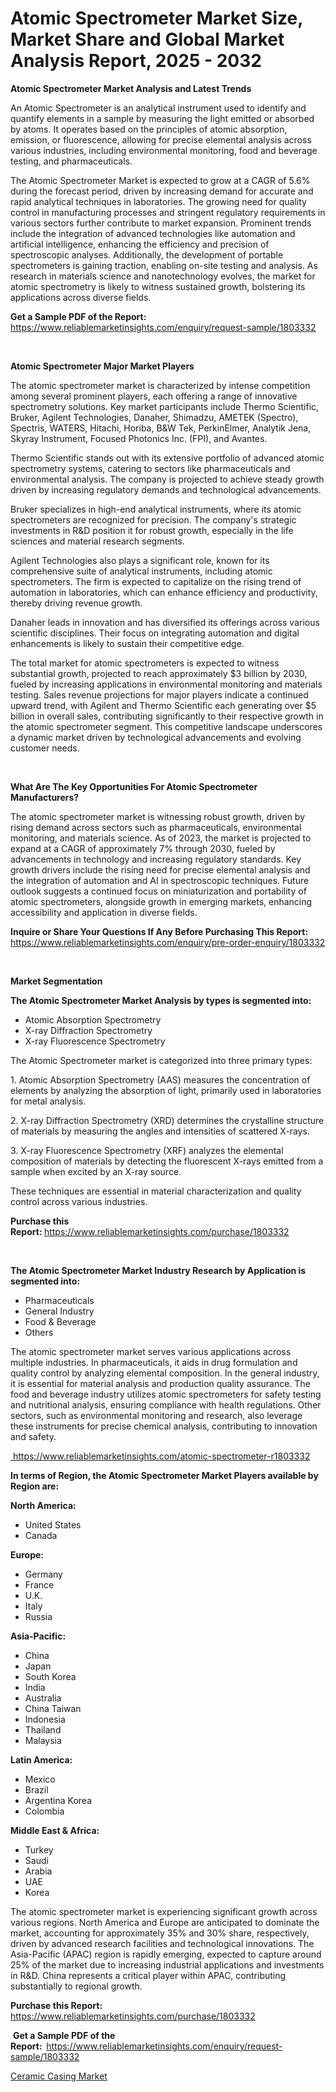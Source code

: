 <p><h1>Atomic Spectrometer Market Size, Market Share and Global Market Analysis Report, 2025 - 2032</h1></p><p><strong>Atomic Spectrometer Market Analysis and Latest Trends</strong></p>
<p><p>An Atomic Spectrometer is an analytical instrument used to identify and quantify elements in a sample by measuring the light emitted or absorbed by atoms. It operates based on the principles of atomic absorption, emission, or fluorescence, allowing for precise elemental analysis across various industries, including environmental monitoring, food and beverage testing, and pharmaceuticals.</p><p>The Atomic Spectrometer Market is expected to grow at a CAGR of 5.6% during the forecast period, driven by increasing demand for accurate and rapid analytical techniques in laboratories. The growing need for quality control in manufacturing processes and stringent regulatory requirements in various sectors further contribute to market expansion. Prominent trends include the integration of advanced technologies like automation and artificial intelligence, enhancing the efficiency and precision of spectroscopic analyses. Additionally, the development of portable spectrometers is gaining traction, enabling on-site testing and analysis. As research in materials science and nanotechnology evolves, the market for atomic spectrometry is likely to witness sustained growth, bolstering its applications across diverse fields.</p></p>
<p><strong>Get a Sample PDF of the Report:&nbsp;</strong> <a href="https://www.reliablemarketinsights.com/enquiry/request-sample/1803332?utm_campaign=1937&utm_medium=2&utm_source=Github&utm_content=ia&utm_term=19022025&utm_id=atomic-spectrometer">https://www.reliablemarketinsights.com/enquiry/request-sample/1803332</a></p>
<p>&nbsp;</p>
<p><strong>Atomic Spectrometer Major Market Players</strong></p>
<p><p>The atomic spectrometer market is characterized by intense competition among several prominent players, each offering a range of innovative spectrometry solutions. Key market participants include Thermo Scientific, Bruker, Agilent Technologies, Danaher, Shimadzu, AMETEK (Spectro), Spectris, WATERS, Hitachi, Horiba, B&W Tek, PerkinElmer, Analytik Jena, Skyray Instrument, Focused Photonics Inc. (FPI), and Avantes.</p><p>Thermo Scientific stands out with its extensive portfolio of advanced atomic spectrometry systems, catering to sectors like pharmaceuticals and environmental analysis. The company is projected to achieve steady growth driven by increasing regulatory demands and technological advancements.</p><p>Bruker specializes in high-end analytical instruments, where its atomic spectrometers are recognized for precision. The company's strategic investments in R&D position it for robust growth, especially in the life sciences and material research segments.</p><p>Agilent Technologies also plays a significant role, known for its comprehensive suite of analytical instruments, including atomic spectrometers. The firm is expected to capitalize on the rising trend of automation in laboratories, which can enhance efficiency and productivity, thereby driving revenue growth.</p><p>Danaher leads in innovation and has diversified its offerings across various scientific disciplines. Their focus on integrating automation and digital enhancements is likely to sustain their competitive edge.</p><p>The total market for atomic spectrometers is expected to witness substantial growth, projected to reach approximately $3 billion by 2030, fueled by increasing applications in environmental monitoring and materials testing. Sales revenue projections for major players indicate a continued upward trend, with Agilent and Thermo Scientific each generating over $5 billion in overall sales, contributing significantly to their respective growth in the atomic spectrometer segment. This competitive landscape underscores a dynamic market driven by technological advancements and evolving customer needs.</p></p>
<p>&nbsp;</p>
<p><strong>What Are The Key Opportunities For Atomic Spectrometer Manufacturers?</strong></p>
<p><p>The atomic spectrometer market is witnessing robust growth, driven by rising demand across sectors such as pharmaceuticals, environmental monitoring, and materials science. As of 2023, the market is projected to expand at a CAGR of approximately 7% through 2030, fueled by advancements in technology and increasing regulatory standards. Key growth drivers include the rising need for precise elemental analysis and the integration of automation and AI in spectroscopic techniques. Future outlook suggests a continued focus on miniaturization and portability of atomic spectrometers, alongside growth in emerging markets, enhancing accessibility and application in diverse fields.</p></p>
<p><strong>Inquire or Share Your Questions If Any Before Purchasing This Report:</strong> <a href="https://www.reliablemarketinsights.com/enquiry/pre-order-enquiry/1803332?utm_campaign=1937&utm_medium=2&utm_source=Github&utm_content=ia&utm_term=19022025&utm_id=atomic-spectrometer">https://www.reliablemarketinsights.com/enquiry/pre-order-enquiry/1803332</a></p>
<p>&nbsp;</p>
<p><strong>Market Segmentation</strong></p>
<p><strong>The Atomic Spectrometer Market Analysis by types is segmented into:</strong></p>
<p><ul><li>Atomic Absorption Spectrometry</li><li>X-ray Diffraction Spectrometry</li><li>X-ray Fluorescence Spectrometry</li></ul></p>
<p><p>The Atomic Spectrometer market is categorized into three primary types: </p><p>1. Atomic Absorption Spectrometry (AAS) measures the concentration of elements by analyzing the absorption of light, primarily used in laboratories for metal analysis.</p><p>  </p><p>2. X-ray Diffraction Spectrometry (XRD) determines the crystalline structure of materials by measuring the angles and intensities of scattered X-rays.</p><p>3. X-ray Fluorescence Spectrometry (XRF) analyzes the elemental composition of materials by detecting the fluorescent X-rays emitted from a sample when excited by an X-ray source. </p><p>These techniques are essential in material characterization and quality control across various industries.</p></p>
<p><strong>Purchase this Report:&nbsp;</strong><a href="https://www.reliablemarketinsights.com/purchase/1803332?utm_campaign=1937&utm_medium=2&utm_source=Github&utm_content=ia&utm_term=19022025&utm_id=atomic-spectrometer">https://www.reliablemarketinsights.com/purchase/1803332</a></p>
<p>&nbsp;</p>
<p><strong>The Atomic Spectrometer Market Industry Research by Application is segmented into:</strong></p>
<p><ul><li>Pharmaceuticals</li><li>General Industry</li><li>Food & Beverage</li><li>Others</li></ul></p>
<p><p>The atomic spectrometer market serves various applications across multiple industries. In pharmaceuticals, it aids in drug formulation and quality control by analyzing elemental composition. In the general industry, it is essential for material analysis and production quality assurance. The food and beverage industry utilizes atomic spectrometers for safety testing and nutritional analysis, ensuring compliance with health regulations. Other sectors, such as environmental monitoring and research, also leverage these instruments for precise chemical analysis, contributing to innovation and safety.</p></p>
<p><a href="https://www.reliablemarketinsights.com/atomic-spectrometer-r1803332?utm_campaign=1937&utm_medium=2&utm_source=Github&utm_content=ia&utm_term=19022025&utm_id=atomic-spectrometer">&nbsp;https://www.reliablemarketinsights.com/atomic-spectrometer-r1803332</a></p>
<p><strong>In terms of Region, the Atomic Spectrometer Market Players available by Region are:</strong></p>
<p>
    <p> <strong> North America: </strong>
        <ul>
            <li>United States</li>
            <li>Canada</li>
        </ul>
        </p> 
    <p> <strong> Europe: </strong>
        <ul>
            <li>Germany</li>
            <li>France</li>
            <li>U.K.</li>
            <li>Italy</li>
            <li>Russia</li>
        </ul>
        </p> 
    <p> <strong> Asia-Pacific: </strong>
        <ul>
            <li>China</li>
            <li>Japan</li>
            <li>South Korea</li>
            <li>India</li>
            <li>Australia</li>
            <li>China Taiwan</li>
            <li>Indonesia</li>
            <li>Thailand</li>
            <li>Malaysia</li>
        </ul>
        </p> 
    <p> <strong> Latin America: </strong>
        <ul>
            <li>Mexico</li>
            <li>Brazil</li>
            <li>Argentina Korea</li>
            <li>Colombia</li>
        </ul>
        </p> 
    <p> <strong> Middle East & Africa: </strong>
        <ul>
            <li>Turkey</li>
            <li>Saudi</li>
            <li>Arabia</li>
            <li>UAE</li>
            <li>Korea</li>
        </ul>
    </p>
    </p>
<p><p>The atomic spectrometer market is experiencing significant growth across various regions. North America and Europe are anticipated to dominate the market, accounting for approximately 35% and 30% share, respectively, driven by advanced research facilities and technological innovations. The Asia-Pacific (APAC) region is rapidly emerging, expected to capture around 25% of the market due to increasing industrial applications and investments in R&D. China represents a critical player within APAC, contributing substantially to regional growth.</p></p>
<p><strong>Purchase this Report: </strong><a href="https://www.reliablemarketinsights.com/purchase/1803332?utm_campaign=1937&utm_medium=2&utm_source=Github&utm_content=ia&utm_term=19022025&utm_id=atomic-spectrometer">https://www.reliablemarketinsights.com/purchase/1803332</a></p>
<p>&nbsp;<strong>Get a Sample PDF of the Report:&nbsp;&nbsp;</strong><a href="https://www.reliablemarketinsights.com/enquiry/request-sample/1803332?utm_campaign=1937&utm_medium=2&utm_source=Github&utm_content=ia&utm_term=19022025&utm_id=atomic-spectrometer">https://www.reliablemarketinsights.com/enquiry/request-sample/1803332</a></p>
<p><strong></strong></p>
<p><p><a href="https://github.com/bmorecock/Market-Research-Report-List-6/blob/main/ceramic-casing-market.md?utm_campaign=1937&utm_medium=2&utm_source=Github&utm_content=ia&utm_term=19022025&utm_id=atomic-spectrometer">Ceramic Casing Market</a></p></p>